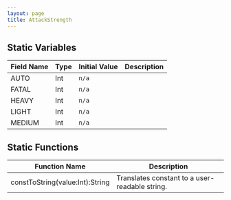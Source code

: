 ```yaml
---
layout: page
title: AttackStrength
---
```


## Static Variables

| Field Name | Type | Initial Value | Description |
| ------------ | ------ | --------------- | ------------- |
| AUTO | Int | `n/a` |  |
| FATAL | Int | `n/a` |  |
| HEAVY | Int | `n/a` |  |
| LIGHT | Int | `n/a` |  |
| MEDIUM | Int | `n/a` |  |


## Static Functions

| Function Name | Description |
| --------------- | ------------- |
| constToString(value:Int):String | Translates constant to a user-readable string. |


